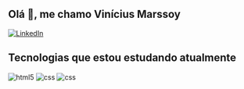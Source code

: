 ## Olá 👋, me chamo Vinícius Marssoy

[![LinkedIn](https://img.shields.io/badge/LinkedIn-0077B5?style=for-the-badge&logo=linkedin&logoColor=white)](https://www.linkedin.com/in/vinicius-marssoy/)

## Tecnologias que estou estudando atualmente

<div style="display: inline_block">
  <img align="center" alt="html5" src="https://img.shields.io/badge/Amazon_AWS-FF9900?style=for-the-badge&logo=amazonaws&logoColor=white" />
  <img align="center" alt="css" src="https://img.shields.io/badge/Python-3776AB?style=for-the-badge&logo=python&logoColor=white" />
  <img align="center" alt="css" src="https://img.shields.io/badge/Linux-FCC624?style=for-the-badge&logo=linux&logoColor=black" />
</div><br/>

